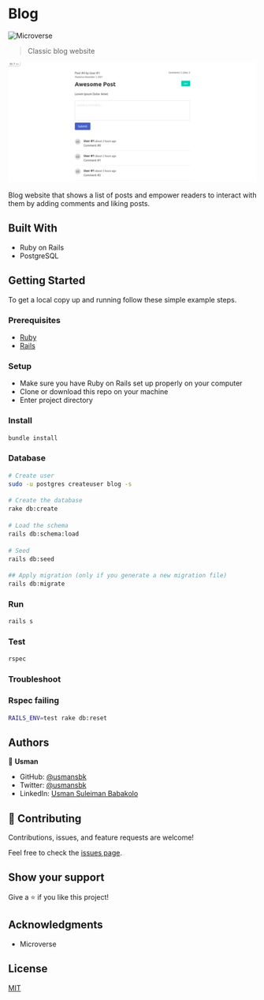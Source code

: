 # Blog

![Microverse](https://img.shields.io/badge/Microverse-blueviolet)

> Classic blog website

![screenshot](./app_screenshot.png)

Blog website that shows a list of posts and empower readers to interact with them by adding comments and liking posts.

## Built With

- Ruby on Rails
- PostgreSQL

## Getting Started

To get a local copy up and running follow these simple example steps.

### Prerequisites

- [Ruby](https://www.ruby-lang.org/en/)
- [Rails](https://gorails.com/)

### Setup

- Make sure you have Ruby on Rails set up properly on your computer
- Clone or download this repo on your machine
- Enter project directory

### Install

```sh
bundle install
```

### Database

```sh
# Create user
sudo -u postgres createuser blog -s

# Create the database
rake db:create

# Load the schema
rails db:schema:load

# Seed
rails db:seed

## Apply migration (only if you generate a new migration file)
rails db:migrate
```

### Run

```sh
rails s
```

### Test

```sh
rspec
```

### Troubleshoot

### Rspec failing

```sh
RAILS_ENV=test rake db:reset
```

## Authors

👤 **Usman**

- GitHub: [@usmansbk](https://github.com/usmansbk)
- Twitter: [@usmansbk](https://twitter.com/usmansbk)
- LinkedIn: [Usman Suleiman Babakolo](https://linkedin.com/in/usmansbk)

## 🤝 Contributing

Contributions, issues, and feature requests are welcome!

Feel free to check the [issues page](../../issues/).

## Show your support

Give a ⭐️ if you like this project!

## Acknowledgments

- Microverse

## License

[MIT](./LICENSE)
